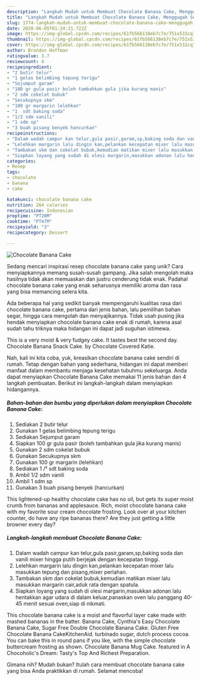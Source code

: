 ```yaml
---
description: "Langkah Mudah untuk Membuat Chocolate Banana Cake, Menggugah Selera"
title: "Langkah Mudah untuk Membuat Chocolate Banana Cake, Menggugah Selera"
slug: 1774-langkah-mudah-untuk-membuat-chocolate-banana-cake-menggugah-selera
date: 2020-06-05T01:24:21.722Z
image: https://img-global.cpcdn.com/recipes/61fb566138eb7c7e/751x532cq70/chocolate-banana-cake-foto-resep-utama.jpg
thumbnail: https://img-global.cpcdn.com/recipes/61fb566138eb7c7e/751x532cq70/chocolate-banana-cake-foto-resep-utama.jpg
cover: https://img-global.cpcdn.com/recipes/61fb566138eb7c7e/751x532cq70/chocolate-banana-cake-foto-resep-utama.jpg
author: Brandon Hoffman
ratingvalue: 3.7
reviewcount: 4
recipeingredient:
- "2 butir telur"
- "1 gelas belimbing tepung terigu"
- "Sejumput garam"
- "100 gr gula pasir boleh tambahkan gula jika kurang manis"
- "2 sdm cokelat bubuk"
- "Secukupnya skm"
- "100 gr margarin lelehkan"
- "1  sdt baking soda"
- "1/2 sdm vanili"
- "1 sdm sp"
- "3 buah pisang benyek hancurkan"
recipeinstructions:
- "Dalam wadah campur kan telur,gula pasir,garam,sp,baking soda dan vanili mixer hingga putih berjejak dengan kecepatan tinggi."
- "Lelehkan margarin lalu dingin kan,pelankan kecepatan mixer lalu masukkan tepung dan pisang,mixer perlahan."
- "Tambakan skm dan cokelat bubuk,kemudian matikan mixer lalu masukkan margarin cair,aduk rata dengan spatula."
- "Siapkan loyang yang sudah di olesi margarin,masukkan adonan lalu hentakkan agar udara di dalam keluar,panaskan oven lalu panggang 40-45 menit sesuai oven,siap di nikmati."
categories:
- Resep
tags:
- chocolate
- banana
- cake

katakunci: chocolate banana cake 
nutrition: 264 calories
recipecuisine: Indonesian
preptime: "PT20M"
cooktime: "PT47M"
recipeyield: "3"
recipecategory: Dessert

---
```



![Chocolate Banana Cake](https://img-global.cpcdn.com/recipes/61fb566138eb7c7e/751x532cq70/chocolate-banana-cake-foto-resep-utama.jpg)

Sedang mencari inspirasi resep chocolate banana cake yang unik? Cara menyiapkannya memang susah-susah gampang. Jika salah mengolah maka hasilnya tidak akan memuaskan dan justru cenderung tidak enak. Padahal chocolate banana cake yang enak seharusnya memiliki aroma dan rasa yang bisa memancing selera kita.

Ada beberapa hal yang sedikit banyak mempengaruhi kualitas rasa dari chocolate banana cake, pertama dari jenis bahan, lalu pemilihan bahan segar, hingga cara mengolah dan menyajikannya. Tidak usah pusing jika hendak menyiapkan chocolate banana cake enak di rumah, karena asal sudah tahu triknya maka hidangan ini dapat jadi suguhan istimewa.

This is a very moist &amp; very fudgey cake. It tastes best the second day. Chocolate Banana Snack Cake. by Chocolate Covered Katie.


Nah, kali ini kita coba, yuk, kreasikan chocolate banana cake sendiri di rumah. Tetap dengan bahan yang sederhana, hidangan ini dapat memberi manfaat dalam membantu menjaga kesehatan tubuhmu sekeluarga. Anda dapat menyiapkan Chocolate Banana Cake memakai 11 jenis bahan dan 4 langkah pembuatan. Berikut ini langkah-langkah dalam menyiapkan hidangannya.

<!--inarticleads1-->

##### Bahan-bahan dan bumbu yang diperlukan dalam menyiapkan Chocolate Banana Cake:

1. Sediakan 2 butir telur
1. Gunakan 1 gelas belimbing tepung terigu
1. Sediakan Sejumput garam
1. Siapkan 100 gr gula pasir (boleh tambahkan gula jika kurang manis)
1. Gunakan 2 sdm cokelat bubuk
1. Gunakan Secukupnya skm
1. Gunakan 100 gr margarin (lelehkan)
1. Sediakan 1 /² sdt baking soda
1. Ambil 1/2 sdm vanili
1. Ambil 1 sdm sp
1. Gunakan 3 buah pisang benyek (hancurkan)


This lightened-up healthy chocolate cake has no oil, but gets its super moist crumb from bananas and applesauce. Rich, moist chocolate banana cake with my favorite sour cream chocolate frosting. Look over at your kitchen counter, do have any ripe bananas there? Are they just getting a little browner every day? 

<!--inarticleads2-->

##### Langkah-langkah membuat Chocolate Banana Cake:

1. Dalam wadah campur kan telur,gula pasir,garam,sp,baking soda dan vanili mixer hingga putih berjejak dengan kecepatan tinggi.
1. Lelehkan margarin lalu dingin kan,pelankan kecepatan mixer lalu masukkan tepung dan pisang,mixer perlahan.
1. Tambakan skm dan cokelat bubuk,kemudian matikan mixer lalu masukkan margarin cair,aduk rata dengan spatula.
1. Siapkan loyang yang sudah di olesi margarin,masukkan adonan lalu hentakkan agar udara di dalam keluar,panaskan oven lalu panggang 40-45 menit sesuai oven,siap di nikmati.


This chocolate banana cake is a moist and flavorful layer cake made with mashed bananas in the batter. Banana Cake, Cynthia&#39;s Easy Chocolate Banana Cake, Sugar Free Double Chocolate Banana Cake. Gluten Free Chocolate Banana CakeKitchenAid. turbinado sugar, dutch process cocoa. You can bake this in round pans if you like, with the simple chocolate buttercream frosting as shown. Chocolate Banana Mug Cake. featured in A Chocoholic&#39;s Dream: Tasty&#39;s Top And Richest Preparation. 

Gimana nih? Mudah bukan? Itulah cara membuat chocolate banana cake yang bisa Anda praktikkan di rumah. Selamat mencoba!
